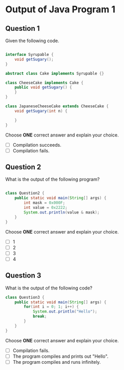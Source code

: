 # Output of Java Program 1

## Question 1

Given the following code.

```java

interface Syrupable {
    void getSugary();
}

abstract class Cake implements Syrupable {}

class CheeseCake implements Cake {
    public void getSugary() {
    }
}

class JapaneseCheeseCake extends CheeseCake {
    void getSugary(int n) {

    }
}

```

Choose **ONE** correct answer and explain your choice.

- [ ] Compilation succeeds.
- [ ] Compilation fails.

## Question 2

What is the output of the following program?

```java

class Question2 {
    public static void main(String[] args) {
        int mask = 0x000F;
        int value = 0x2222;
        System.out.println(value & mask);
    }
}

```

Choose **ONE** correct answer and explain your choice.

- [ ] 1
- [ ] 2
- [ ] 3
- [ ] 4

## Question 3

What is the output of the following code?

```java
class Question3 {
    public static void main(String[] args) {
        for(int i = 0; 1; i++) {
            System.out.println("Hello");
            break;
        }
    }
}
```

Choose **ONE** correct answer and explain your choice.

- [ ] Compilation fails.
- [ ] The program compiles and prints out "Hello".
- [ ] The program compiles and runs infinitely.
